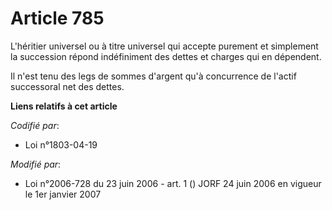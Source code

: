 # Article 785

L'héritier universel ou à titre universel qui accepte purement et simplement la succession répond indéfiniment des dettes et
charges qui en dépendent.

Il n'est tenu des legs de sommes d'argent qu'à concurrence de l'actif successoral net des dettes.

**Liens relatifs à cet article**

_Codifié par_:

  - Loi n°1803-04-19

_Modifié par_:

  - Loi n°2006-728 du 23 juin 2006 - art. 1 () JORF 24 juin 2006 en vigueur le 1er janvier 2007
